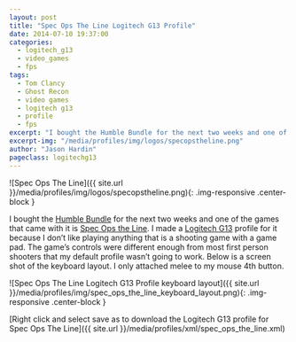 ```yaml
---
layout: post
title: "Spec Ops The Line Logitech G13 Profile"
date: 2014-07-10 19:37:00
categories:
  - logitech_g13
  - video_games
  - fps
tags:
  - Tom Clancy
  - Ghost Recon
  - video games
  - logitech g13
  - profile
  - fps
excerpt: "I bought the Humble Bundle for the next two weeks and one of the games that came with it is Spec Ops the Line. I made a Logitech G13 profile for it because I don’t like playing anything that is a shooting game with a game pad."
excerpt-img: "/media/profiles/img/logos/specopstheline.png"
author: "Jason Hardin"
pageclass: logitechg13
---
```

![Spec Ops The Line]({{ site.url }}/media/profiles/img/logos/specopstheline.png){: .img-responsive .center-block }

I bought the [Humble Bundle](https://www.humblebundle.com/) for the next two weeks and one of the games that came with it is [Spec Ops the Line](http://www.specopstheline.com/us/). I made a [Logitech G13](http://gaming.logitech.com/en-us/product/g13-advanced-gameboard) profile for it because I don’t like playing anything that is a shooting game with a game pad. The game’s controls were different enough from most first person shooters that my default profile wasn’t going to work. Below is a screen shot of the keyboard layout. I only attached melee to my mouse 4th button.

![Spec Ops The Line Logitech G13 Profile keyboard layout]({{ site.url }}/media/profiles/img/spec_ops_the_line_keyboard_layout.png){: .img-responsive .center-block }

[Right click and select save as to download the Logitech G13 profile for Spec Ops The Line]({{ site.url }}/media/profiles/xml/spec_ops_the_line.xml)
